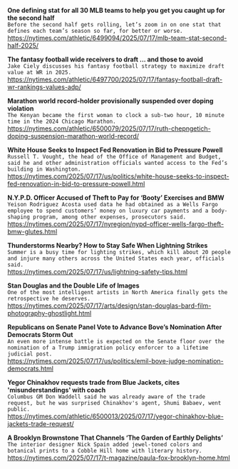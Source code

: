 **One defining stat for all 30 MLB teams to help you get you caught up for the second half**\
`Before the second half gets rolling, let’s zoom in on one stat that defines each team’s season so far, for better or worse.`\
https://nytimes.com/athletic/6499094/2025/07/17/mlb-team-stat-second-half-2025/

**The fantasy football wide receivers to draft ... and those to avoid**\
`Jake Ciely discusses his fantasy football strategy to maximize draft value at WR in 2025. `\
https://nytimes.com/athletic/6497700/2025/07/17/fantasy-football-draft-wr-rankings-values-adp/

**Marathon world record-holder provisionally suspended over doping violation**\
`The Kenyan became the first woman to clock a sub-two hour, 10 minute time in the 2024 Chicago Marathon.`\
https://nytimes.com/athletic/6500079/2025/07/17/ruth-chepngetich-doping-suspension-marathon-world-record/

**White House Seeks to Inspect Fed Renovation in Bid to Pressure Powell**\
`Russell T. Vought, the head of the Office of Management and Budget, said he and other administration officials wanted access to the Fed’s building in Washington.`\
https://nytimes.com/2025/07/17/us/politics/white-house-seeks-to-inspect-fed-renovation-in-bid-to-pressure-powell.html

**N.Y.P.D. Officer Accused of Theft to Pay for ‘Booty’ Exercises and BMW**\
`Yeison Rodriguez Acosta used data he had obtained as a Wells Fargo employee to spend customers’ money on luxury car payments and a body-shaping program, among other expenses, prosecutors said.`\
https://nytimes.com/2025/07/17/nyregion/nypd-officer-wells-fargo-theft-bmw-glutes.html

**Thunderstorms Nearby? How to Stay Safe When Lightning Strikes**\
`Summer is a busy time for lighting strikes, which kill about 20 people and injure many others across the United States each year, officials said.`\
https://nytimes.com/2025/07/17/us/lightning-safety-tips.html

**Stan Douglas and the Double Life of Images**\
`One of the most intelligent artists in North America finally gets the retrospective he deserves.`\
https://nytimes.com/2025/07/17/arts/design/stan-douglas-bard-film-photography-ghostlight.html

**Republicans on Senate Panel Vote to Advance Bove’s Nomination After Democrats Storm Out**\
`An even more intense battle is expected on the Senate floor over the nomination of a Trump immigration policy enforcer to a lifetime judicial post.`\
https://nytimes.com/2025/07/17/us/politics/emil-bove-judge-nomination-democrats.html

**Yegor Chinakhov requests trade from Blue Jackets, cites 'misunderstandings' with coach**\
`Columbus GM Don Waddell said he was already aware of the trade request, but he was surprised Chinakhov's agent, Shumi Babaev, went public.`\
https://nytimes.com/athletic/6500013/2025/07/17/yegor-chinakhov-blue-jackets-trade-request/

**A Brooklyn Brownstone That Channels ‘The Garden of Earthly Delights’**\
`The interior designer Nick Spain added jewel-toned colors and botanical prints to a Cobble Hill home with literary history.`\
https://nytimes.com/2025/07/17/t-magazine/paula-fox-brooklyn-home.html


